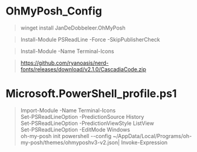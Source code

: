 ﻿# OhMyPosh_Config
>winget install JanDeDobbeleer.OhMyPosh

>Install-Module PSReadLine -Force -SkipPublisherCheck

>Install-Module -Name Terminal-Icons

>https://github.com/ryanoasis/nerd-fonts/releases/download/v2.1.0/CascadiaCode.zip

# Microsoft.PowerShell_profile.ps1
>Import-Module -Name Terminal-Icons \
>Set-PSReadLineOption -PredictionSource History \
>Set-PSReadLineOption -PredictionViewStyle ListView \
>Set-PSReadLineOption -EditMode Windows \
>oh-my-posh init powershell --config ~/AppData/Local/Programs/oh-my-posh/themes/ohmyposhv3-v2.json| Invoke-Expression
